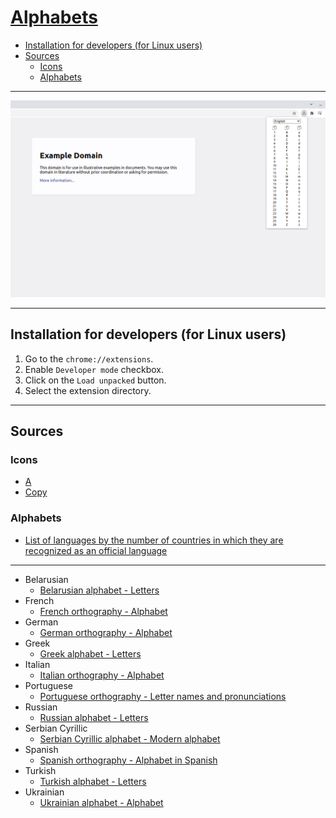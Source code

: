 # [Alphabets](https://chrome.google.com/webstore/detail/bhpjlplbnifhpolicjigaghdchamocee)

- [Installation for developers (for Linux users)](#installation-for-developers-for-linux-users)
- [Sources](#sources)
  - [Icons](#icons)
  - [Alphabets](#alphabets)

---

![Alphabets - Example](img/screenshots/1280x800/example.png)

---

## Installation for developers (for Linux users)

1. Go to the `chrome://extensions`.
2. Enable `Developer mode` checkbox.
3. Click on the `Load unpacked` button.
4. Select the extension directory.

---

## Sources

### Icons

- [A](https://flaticon.com/free-icon/a_3564016)
- [Copy](https://iconfinder.com/icons/172587/copy_icon)

### Alphabets

- [List of languages by the number of countries in which they are recognized as an official language](https://en.wikipedia.org/wiki/List_of_languages_by_the_number_of_countries_in_which_they_are_recognized_as_an_official_language)

---

- Belarusian
  - [Belarusian alphabet - Letters](https://en.wikipedia.org/wiki/Belarusian_alphabet#Letters)
- French
  - [French orthography - Alphabet](https://en.wikipedia.org/wiki/French_orthography#Alphabet)
- German
  - [German orthography - Alphabet](https://en.wikipedia.org/wiki/German_orthography#Alphabet)
- Greek
  - [Greek alphabet - Letters](https://en.wikipedia.org/wiki/Greek_alphabet#Letters)
- Italian
  - [Italian orthography - Alphabet](https://en.wikipedia.org/wiki/Italian_orthography#Alphabet)
- Portuguese
  - [Portuguese orthography - Letter names and pronunciations](https://en.wikipedia.org/wiki/Portuguese_orthography#Letter_names_and_pronunciations)
- Russian
  - [Russian alphabet - Letters](https://en.wikipedia.org/wiki/Russian_alphabet#Letters)
- Serbian Cyrillic
  - [Serbian Cyrillic alphabet - Modern alphabet](https://en.wikipedia.org/wiki/Serbian_Cyrillic_alphabet#Modern_alphabet)
- Spanish
  - [Spanish orthography - Alphabet in Spanish](https://en.wikipedia.org/wiki/Spanish_orthography#Alphabet_in_Spanish)
- Turkish
  - [Turkish alphabet - Letters](https://en.wikipedia.org/wiki/Turkish_alphabet#Letters)
- Ukrainian
  - [Ukrainian alphabet - Alphabet](https://en.wikipedia.org/wiki/Ukrainian_alphabet#Alphabet)
